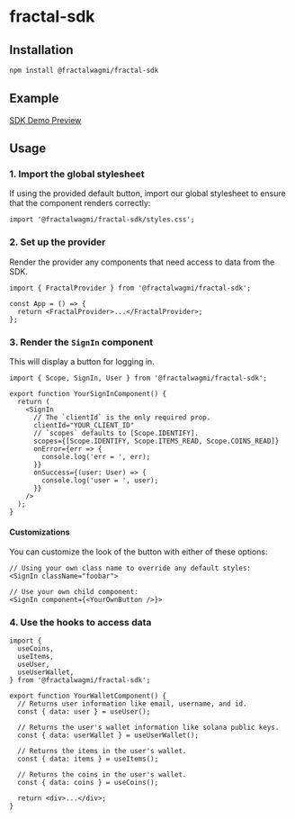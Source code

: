 # fractal-sdk

## Installation

```sh
npm install @fractalwagmi/fractal-sdk
```

## Example

[SDK Demo Preview](https://sdk-demo.fractalpreview.com/)

## Usage

### 1. Import the global stylesheet

If using the provided default button, import our global stylesheet to ensure
that the component renders correctly:

```
import '@fractalwagmi/fractal-sdk/styles.css';
```

### 2. Set up the provider

Render the provider any components that need access to data from the SDK.

```tsx
import { FractalProvider } from '@fractalwagmi/fractal-sdk';

const App = () => {
  return <FractalProvider>...</FractalProvider>;
};
```

### 3. Render the `SignIn` component

This will display a button for logging in.

```tsx
import { Scope, SignIn, User } from '@fractalwagmi/fractal-sdk';

export function YourSignInComponent() {
  return (
    <SignIn
      // The `clientId` is the only required prop.
      clientId="YOUR_CLIENT_ID"
      // `scopes` defaults to [Scope.IDENTIFY].
      scopes={[Scope.IDENTIFY, Scope.ITEMS_READ, Scope.COINS_READ]}
      onError={err => {
        console.log('err = ', err);
      }}
      onSuccess={(user: User) => {
        console.log('user = ', user);
      }}
    />
  );
}
```

#### Customizations

You can customize the look of the button with either of these options:

```tsx
// Using your own class name to override any default styles:
<SignIn className="foobar">
```

```tsx
// Use your own child component:
<SignIn component={<YourOwnButton />}>
```

### 4. Use the hooks to access data

```tsx
import {
  useCoins,
  useItems,
  useUser,
  useUserWallet,
} from '@fractalwagmi/fractal-sdk';

export function YourWalletComponent() {
  // Returns user information like email, username, and id.
  const { data: user } = useUser();

  // Returns the user's wallet information like solana public keys.
  const { data: userWallet } = useUserWallet();

  // Returns the items in the user's wallet.
  const { data: items } = useItems();

  // Returns the coins in the user's wallet.
  const { data: coins } = useCoins();

  return <div>...</div>;
}
```
